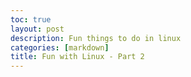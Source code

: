 ```yaml
---
toc: true
layout: post
description: Fun things to do in linux
categories: [markdown]
title: Fun with Linux - Part 2
---
```

